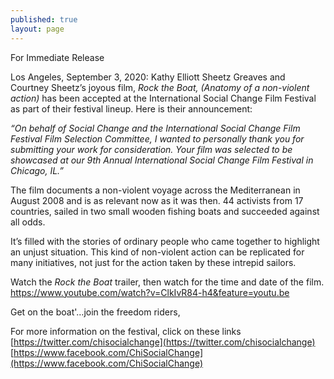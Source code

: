 ```yaml
---
published: true
layout: page
---
```

For Immediate Release

Los Angeles, September 3, 2020: Kathy Elliott Sheetz Greaves and Courtney Sheetz’s joyous film, _Rock the Boat, (Anatomy of a non-violent action)_ has been accepted at the International Social Change Film Festival as part of their festival lineup. Here is their announcement:

_“On behalf of Social Change and the International Social Change Film Festival Film Selection Committee, I wanted to personally thank you for submitting your work for consideration.
Your film was selected to be showcased at our 9th Annual International Social Change Film Festival in Chicago, IL.”_

The film documents a non-violent voyage across the Mediterranean in August 2008 and is as relevant now as it was then. 44 activists from 17 countries, sailed in two small wooden fishing boats and succeeded against all odds. 

It’s filled with the stories of ordinary people who came together to highlight an unjust situation. This kind of non-violent action can be replicated for many initiatives, not just for the action taken by these intrepid sailors.

Watch the _Rock the Boat_ trailer, then watch for the time and date of the film. [https://www.youtube.com/watch?v=ClkIvR84-h4&feature=youtu.be ](https://www.youtube.com/watch?v=ClkIvR84-h4&feature=youtu.be )  

Get on the boat'…join the freedom riders,

For more information on the festival, click on these links
[https://twitter.com/chisocialchange](https://twitter.com/chisocialchange)
[https://www.facebook.com/ChiSocialChange](https://www.facebook.com/ChiSocialChange)



